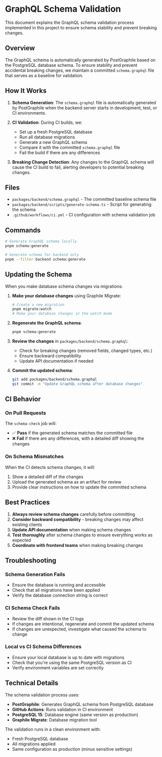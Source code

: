 # GraphQL Schema Validation

This document explains the GraphQL schema validation process implemented in this
project to ensure schema stability and prevent breaking changes.

## Overview

The GraphQL schema is automatically generated by PostGraphile based on the
PostgreSQL database schema. To ensure stability and prevent accidental breaking
changes, we maintain a committed `schema.graphql` file that serves as a baseline
for validation.

## How It Works

1. **Schema Generation**: The `schema.graphql` file is automatically generated
   by PostGraphile when the backend server starts in development, test, or CI
   environments.

2. **CI Validation**: During CI builds, we:

   - Set up a fresh PostgreSQL database
   - Run all database migrations
   - Generate a new GraphQL schema
   - Compare it with the committed `schema.graphql` file
   - Fail the build if there are any differences

3. **Breaking Change Detection**: Any changes to the GraphQL schema will cause
   the CI build to fail, alerting developers to potential breaking changes.

## Files

- `packages/backend/schema.graphql` - The committed baseline schema file
- `packages/backend/scripts/generate-schema.ts` - Script for generating the
  schema
- `.github/workflows/ci.yml` - CI configuration with schema validation job

## Commands

```bash
# Generate GraphQL schema locally
pnpm schema:generate

# Generate schema for backend only
pnpm --filter backend schema:generate
```

## Updating the Schema

When you make database schema changes via migrations:

1. **Make your database changes** using Graphile Migrate:

   ```bash
   # Create a new migration
   pnpm migrate:watch
   # Make your database changes in the watch mode
   ```

2. **Regenerate the GraphQL schema**:

   ```bash
   pnpm schema:generate
   ```

3. **Review the changes** in `packages/backend/schema.graphql`:

   - Check for breaking changes (removed fields, changed types, etc.)
   - Ensure backward compatibility
   - Update API documentation if needed

4. **Commit the updated schema**:
   ```bash
   git add packages/backend/schema.graphql
   git commit -m "Update GraphQL schema after database changes"
   ```

## CI Behavior

### On Pull Requests

The `schema-check` job will:

- ✅ **Pass** if the generated schema matches the committed file
- ❌ **Fail** if there are any differences, with a detailed diff showing the
  changes

### On Schema Mismatches

When the CI detects schema changes, it will:

1. Show a detailed diff of the changes
2. Upload the generated schema as an artifact for review
3. Provide clear instructions on how to update the committed schema

## Best Practices

1. **Always review schema changes** carefully before committing
2. **Consider backward compatibility** - breaking changes may affect existing
   clients
3. **Update API documentation** when making schema changes
4. **Test thoroughly** after schema changes to ensure everything works as
   expected
5. **Coordinate with frontend teams** when making breaking changes

## Troubleshooting

### Schema Generation Fails

- Ensure the database is running and accessible
- Check that all migrations have been applied
- Verify the database connection string is correct

### CI Schema Check Fails

- Review the diff shown in the CI logs
- If changes are intentional, regenerate and commit the updated schema
- If changes are unexpected, investigate what caused the schema to change

### Local vs CI Schema Differences

- Ensure your local database is up to date with migrations
- Check that you're using the same PostgreSQL version as CI
- Verify environment variables are set correctly

## Technical Details

The schema validation process uses:

- **PostGraphile**: Generates GraphQL schema from PostgreSQL database
- **GitHub Actions**: Runs validation in CI environment
- **PostgreSQL 15**: Database engine (same version as production)
- **Graphile Migrate**: Database migration tool

The validation runs in a clean environment with:

- Fresh PostgreSQL database
- All migrations applied
- Same configuration as production (minus sensitive settings)
